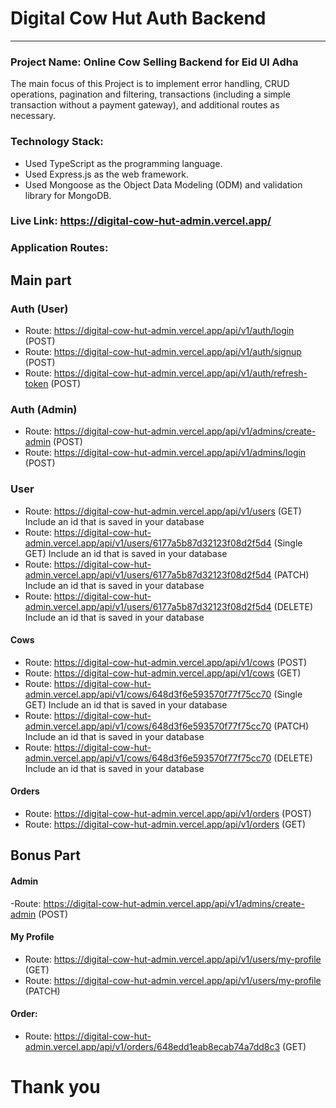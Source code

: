 # Digital Cow Hut Auth Backend

<hr>

### Project Name: Online Cow Selling Backend for Eid Ul Adha

The main focus of this Project is to implement error handling, CRUD operations, pagination and filtering, transactions (including a simple transaction without a payment gateway), and additional routes as necessary.

### Technology Stack:

- Used TypeScript as the programming language.
- Used Express.js as the web framework.
- Used Mongoose as the Object Data Modeling (ODM) and validation library for MongoDB.

### Live Link: https://digital-cow-hut-admin.vercel.app/

### Application Routes:

## Main part

### Auth (User)

- Route: https://digital-cow-hut-admin.vercel.app/api/v1/auth/login (POST)
- Route: https://digital-cow-hut-admin.vercel.app/api/v1/auth/signup (POST)
- Route: https://digital-cow-hut-admin.vercel.app/api/v1/auth/refresh-token (POST)

### Auth (Admin)

- Route: https://digital-cow-hut-admin.vercel.app/api/v1/admins/create-admin (POST)
- Route: https://digital-cow-hut-admin.vercel.app/api/v1/admins/login (POST)

### User

- Route: https://digital-cow-hut-admin.vercel.app/api/v1/users (GET) Include an id that is saved in your database
- Route: https://digital-cow-hut-admin.vercel.app/api/v1/users/6177a5b87d32123f08d2f5d4 (Single GET) Include an id that is saved in your database
- Route: https://digital-cow-hut-admin.vercel.app/api/v1/users/6177a5b87d32123f08d2f5d4 (PATCH) Include an id that is saved in your database
- Route: https://digital-cow-hut-admin.vercel.app/api/v1/users/6177a5b87d32123f08d2f5d4 (DELETE) Include an id that is saved in your database

#### Cows

- Route: https://digital-cow-hut-admin.vercel.app/api/v1/cows (POST)
- Route: https://digital-cow-hut-admin.vercel.app/api/v1/cows (GET)
- Route: https://digital-cow-hut-admin.vercel.app/api/v1/cows/648d3f6e593570f77f75cc70 (Single GET) Include an id that is saved in your database
- Route: https://digital-cow-hut-admin.vercel.app/api/v1/cows/648d3f6e593570f77f75cc70 (PATCH) Include an id that is saved in your database
- Route: https://digital-cow-hut-admin.vercel.app/api/v1/cows/648d3f6e593570f77f75cc70 (DELETE) Include an id that is saved in your database

#### Orders

- Route: https://digital-cow-hut-admin.vercel.app/api/v1/orders (POST)
- Route: https://digital-cow-hut-admin.vercel.app/api/v1/orders (GET)

## Bonus Part

#### Admin

-Route: https://digital-cow-hut-admin.vercel.app/api/v1/admins/create-admin (POST)

#### My Profile

- Route: https://digital-cow-hut-admin.vercel.app/api/v1/users/my-profile (GET)
- Route: https://digital-cow-hut-admin.vercel.app/api/v1/users/my-profile (PATCH)

#### Order:

- Route: https://digital-cow-hut-admin.vercel.app/api/v1/orders/648edd1eab8ecab74a7dd8c3 (GET)

# Thank you
